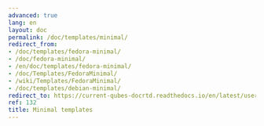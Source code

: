 ```yaml
---
advanced: true
lang: en
layout: doc
permalink: /doc/templates/minimal/
redirect_from:
- /doc/templates/fedora-minimal/
- /doc/fedora-minimal/
- /en/doc/templates/fedora-minimal/
- /doc/Templates/FedoraMinimal/
- /wiki/Templates/FedoraMinimal/
- /doc/templates/debian-minimal/
redirect_to: https://current-qubes-docrtd.readthedocs.io/en/latest/user/templates/minimal-templates.html
ref: 132
title: Minimal templates
---
```

